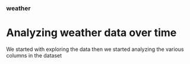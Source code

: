 ### weather
# Analyzing weather data over time
We started with exploring the data then we started analyzing the various columns in the dataset
